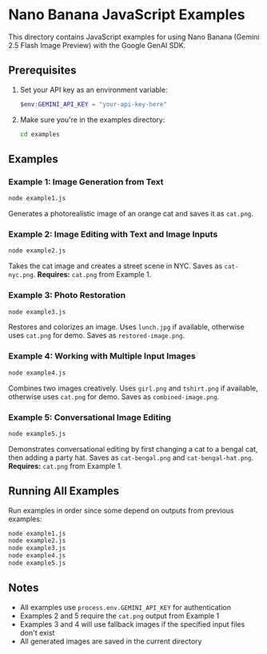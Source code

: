 # Nano Banana JavaScript Examples

This directory contains JavaScript examples for using Nano Banana (Gemini 2.5 Flash Image Preview) with the Google GenAI SDK.

## Prerequisites

1. Set your API key as an environment variable:
   ```powershell
   $env:GEMINI_API_KEY = "your-api-key-here"
   ```

2. Make sure you're in the examples directory:
   ```bash
   cd examples
   ```

## Examples

### Example 1: Image Generation from Text
```bash
node example1.js
```
Generates a photorealistic image of an orange cat and saves it as `cat.png`.

### Example 2: Image Editing with Text and Image Inputs
```bash
node example2.js
```
Takes the cat image and creates a street scene in NYC. Saves as `cat-nyc.png`.
**Requires:** `cat.png` from Example 1.

### Example 3: Photo Restoration
```bash
node example3.js
```
Restores and colorizes an image. Uses `lunch.jpg` if available, otherwise uses `cat.png` for demo.
Saves as `restored-image.png`.

### Example 4: Working with Multiple Input Images
```bash
node example4.js
```
Combines two images creatively. Uses `girl.png` and `tshirt.png` if available, otherwise uses `cat.png` for demo.
Saves as `combined-image.png`.

### Example 5: Conversational Image Editing
```bash
node example5.js
```
Demonstrates conversational editing by first changing a cat to a bengal cat, then adding a party hat.
Saves as `cat-bengal.png` and `cat-bengal-hat.png`.
**Requires:** `cat.png` from Example 1.

## Running All Examples

Run examples in order since some depend on outputs from previous examples:

```bash
node example1.js
node example2.js
node example3.js
node example4.js
node example5.js
```

## Notes

- All examples use `process.env.GEMINI_API_KEY` for authentication
- Examples 2 and 5 require the `cat.png` output from Example 1
- Examples 3 and 4 will use fallback images if the specified input files don't exist
- All generated images are saved in the current directory
